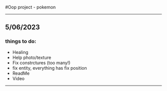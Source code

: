 <!--To-Do List-->

#Oop project - pokemon

***
## **5/06/2023**
### things to do:
* Healing
* Help photo/texture
* Fix constrctures (too many!)
* fix entity, everything has fix position
* ReadMe
* Video
***